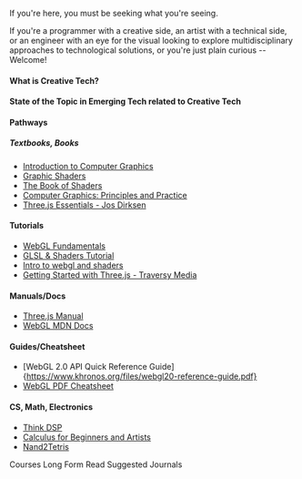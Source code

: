 
If you're here, you must be seeking what you're seeing. 

If you're a programmer with a creative side, an artist with a technical side, or an engineer with an eye for the visual looking to explore multidisciplinary approaches to technological solutions, or you're just plain curious -- Welcome!

#### What is Creative Tech?



#### State of the Topic in Emerging Tech related to Creative Tech

<!--computer graphics, virtual reality, augmented reality, software engineering, 3D printing, Internet of Things, CAD and wearable technology - {lenses, HMDs, sensors, bone-conductive,EEGS}, 
holography, volumetric displays,  light field display, photonic displays brain computer interfacing, information systems, social information systems, human factors, design, architecture, secure interfaces, usability and security-->




#### Pathways

##### Textbooks, Books
- [Introduction to Computer Graphics](https://math.hws.edu/graphicsbook/index.html)
- [Graphic Shaders](https://cs.uns.edu.ar/cg/clasespdf/GraphicShaders.pdf)
- [The Book of Shaders](https://thebookofshaders.com/)
- [Computer Graphics: Principles and Practice](https://www.cs.ucy.ac.cy/courses/EPL426/courses/eBooks/ComputerGraphicsPrinciplesPractice.pdf)
- [Three.js Essentials - Jos Dirksen](https://services.math.duke.edu/courses/math_everywhere/assets/techRefs/Threejs%20Essentials.pdf)

#### Tutorials
- [WebGL Fundamentals](https://webglfundamentals.org/)
- [GLSL & Shaders Tutorial](https://www.youtube.com/watch?v=xZM8UJqN1eY)
- [Intro to webgl and shaders](https://www.youtube.com/watch?v=XNbtwyWh9HA)
- [Getting Started with Three.js - Traversy Media](https://www.youtube.com/watch?v=8jP4xpga6yY)


#### Manuals/Docs
- [Three.js Manual](https://threejs.org/manual/)
- [WebGL MDN Docs](https://developer.mozilla.org/en-US/docs/Web/API/WebGL_API)


#### Guides/Cheatsheet
- [WebGL 2.0 API Quick Reference Guide]{https://www.khronos.org/files/webgl20-reference-guide.pdf}
- [WebGL PDF Cheatsheet](https://appletree.or.kr/quick_reference_cards/Web_Development/WebGL%20Cheat%20Sheet.pdf)



#### CS, Math, Electronics
- [Think DSP](https://greenteapress.com/thinkdsp/thinkdsp.pdf)
- [Calculus for Beginners and Artists](https://math.mit.edu/~djk/calculus_beginners/)
- [Nand2Tetris](https://www.nand2tetris.org/course)



Courses
Long Form Read
Suggested Journals



